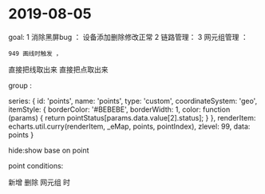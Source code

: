 # 2019-08-05

goal:
    1 消除黑屏bug ： 设备添加删除修改正常
    2 链路管理：
    3 网元组管理 ：




    949 画线时触发 ，


直接把线取出来
直接把点取出来



group :



series: {
    id: 'points',
    name: 'points',
    type: 'custom',
    coordinateSystem: 'geo',
    itemStyle: {
        borderColor: '#BEBEBE',
        borderWidth: 1,
        color: function (params) {
            return pointStatus[params.data.value[2].status];
        }
    },
    renderItem: echarts.util.curry(renderItem, _eMap, points, pointIndex),
    zlevel: 99,
    data: points
}



hide:show base on point 

point conditions:





新增 删除 网元组 时